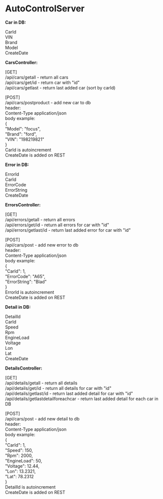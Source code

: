 # AutoControlServer

<b>Car in DB:</b>

CarId</br>
VIN</br>
Brand</br>
Model</br>
CreateDate</br>

<b>CarsController:</b>

[GET] </br>
/api/cars/getall - return all cars </br>
/api/cars/get/id - return car with "id"</br>
/api/cars/getlast - return last added car (sort by carId)</br>

[POST]</br>
/api/cars/postproduct - add new car to db</br>
  header: </br>
    Content-Type application/json</br>
  body example:</br>
    {</br>
		  "Model": "focus",</br>
		  "Brand": "ford",</br>
		  "VIN": "198219821"</br>
    }</br>
    CarId is autoincrement</br>
    CreateDate is added on REST</br>
    
<b>Error in DB:</b>

ErrorId</br>
CarId</br>
ErrorCode</br>
ErrorString</br>
CreateDate</br>

<b>ErrorsController:</b>

[GET]</br>
/api/errors/getall - return all errors</br>
/api/errors/get/id - return all errors for car with "id"</br>
/api/errors/getlast/id - return last added error for car with "id"</br>

[POST]</br>
/api/cars/post - add new error to db</br>
  header: </br>
    Content-Type application/json</br>
  body example:</br>
    {</br>
		  "CarId": 1,</br>
		  "ErrorCode": "A65",</br>
		  "ErrorString": "Blad"</br>
    }</br>
    ErrorId is autoincrement</br>
    CreateDate is added on REST</br>
    
<b>Detail in DB:</b>

DetailId</br>
CarId</br>
Speed</br>
Rpm</br>
EngineLoad</br>
Voltage</br>
Lon</br>
Lat</br>
CreateDate</br>

<b>DetailsController:</b>

[GET]</br>
/api/details/getall - return all details</br>
/api/details/get/id - return all details for car with "id"</br>
/api/details/getlast/id - return last added detail for car with "id"</br>
/api/details/getlastdetailforeachcar - return last added detail for each car in DB</br>

[POST]</br>
/api/cars/post - add new detail to db</br>
  header: </br>
    Content-Type application/json</br>
  body example:</br>
    {</br>
	"CarId": 1,</br>
	"Speed": 150,</br>
	"Rpm": 2000,</br>
	"EngineLoad": 50,</br>
	"Voltage": 12.44,</br>
	"Lon": 13.2321,</br>
	"Lat": 78.2312</br>
    }</br>
    DetailId is autoincrement</br>
    CreateDate is added on REST</br>
